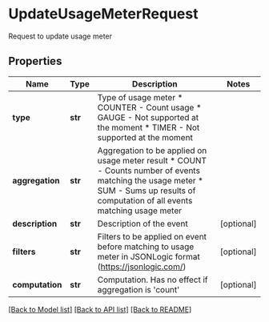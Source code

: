 # UpdateUsageMeterRequest

Request to update usage meter

## Properties
Name | Type | Description | Notes
------------ | ------------- | ------------- | -------------
**type** | **str** | Type of usage meter * COUNTER - Count usage  * GAUGE - Not supported at the moment * TIMER - Not supported at the moment  | 
**aggregation** | **str** | Aggregation to be applied on usage meter result * COUNT - Counts number of events matching the usage meter * SUM - Sums up results of computation of all events matching usage meter  | 
**description** | **str** | Description of the event | [optional] 
**filters** | **str** | Filters to be applied on event before matching to usage meter in JSONLogic format (https://jsonlogic.com/)  | [optional] 
**computation** | **str** | Computation. Has no effect if aggregation is &#39;count&#39; | [optional] 

[[Back to Model list]](../README.md#documentation-for-models) [[Back to API list]](../README.md#documentation-for-api-endpoints) [[Back to README]](../README.md)


